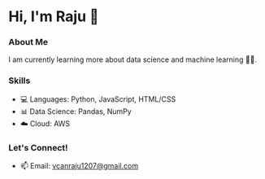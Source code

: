 # Hi, I'm Raju 👋

### About Me
I am currently learning more about data science and machine learning 🤖🌱.

### Skills
- 💻 Languages: Python, JavaScript, HTML/CSS
- 📊 Data Science: Pandas, NumPy
- ☁️ Cloud: AWS

### Let's Connect!
- 📫 Email: vcanraju1207@gmail.com

<!---
raju1207/raju1207 is a ✨ special ✨ repository because its `README.md` (this file) appears on your GitHub profile.
You can click the Preview link to take a look at your changes.
--->

